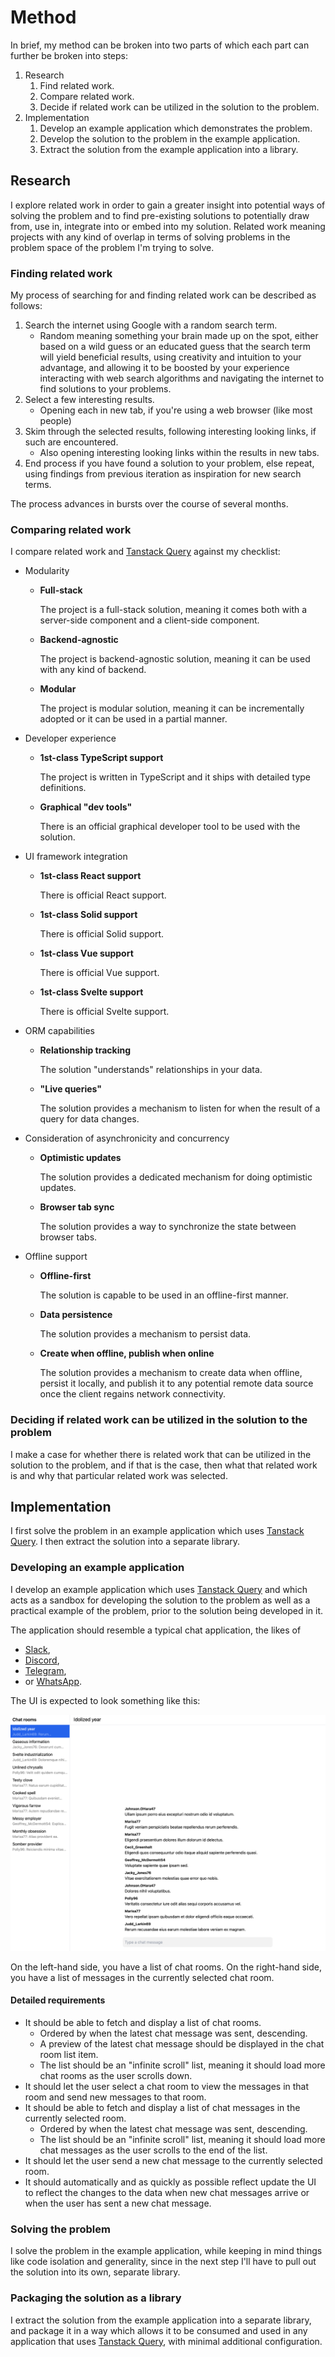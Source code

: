 # Method

In brief, my method can be broken into two parts of which each part can further be broken into steps:

1. Research
    1. Find related work.
    2. Compare related work.
    3. Decide if related work can be utilized in the solution to the problem.
2. Implementation
    1. Develop an example application which demonstrates the problem.
    2. Develop the solution to the problem in the example application.
    3. Extract the solution from the example application into a library.

## Research

I explore related work in order to gain a greater insight into potential ways of solving the problem and to find pre-existing solutions to potentially draw from, use in, integrate into or embed into my solution. Related work meaning projects with any kind of overlap in terms of solving problems in the problem space of the problem I'm trying to solve.

### Finding related work

My process of searching for and finding related work can be described as follows:

1. Search the internet using Google with a random search term.
    - Random meaning something your brain made up on the spot, either based on a wild guess or an educated guess that the search term will yield beneficial results, using creativity and intuition to your advantage, and allowing it to be boosted by your experience interacting with web search algorithms and navigating the internet to find solutions to your problems.
2. Select a few interesting results.
    - Opening each in new tab, if you're using a web browser (like most people)
3. Skim through the selected results, following interesting looking links, if such are encountered.
    - Also opening interesting looking links within the results in new tabs.
4. End process if you have found a solution to your problem, else repeat, using findings from previous iteration as inspiration for new search terms.

The process advances in bursts over the course of several months.

### Comparing related work

I compare related work and [Tanstack Query][tq] against my checklist:

-   Modularity

    -   **Full-stack**

        The project is a full-stack solution, meaning it comes both with a server-side component and a client-side component.

    -   **Backend-agnostic**

        The project is backend-agnostic solution, meaning it can be used with any kind of backend.

    -   **Modular**

        The project is modular solution, meaning it can be incrementally adopted or it can be used in a partial manner.

-   Developer experience

    -   **1st-class TypeScript support**

        The project is written in TypeScript and it ships with detailed type definitions.

    -   **Graphical "dev tools"**

        There is an official graphical developer tool to be used with the solution.

-   UI framework integration

    -   **1st-class React support**

        There is official React support.

    -   **1st-class Solid support**

        There is official Solid support.

    -   **1st-class Vue support**

        There is official Vue support.

    -   **1st-class Svelte support**

        There is official Svelte support.

-   ORM capabilities

    -   **Relationship tracking**

        The solution "understands" relationships in your data.

    -   **"Live queries"**

        The solution provides a mechanism to listen for when the result of a query for data changes.

-   Consideration of asynchronicity and concurrency

    -   **Optimistic updates**

        The solution provides a dedicated mechanism for doing optimistic updates.

    -   **Browser tab sync**

        The solution provides a way to synchronize the state between browser tabs.

-   Offline support

    -   **Offline-first**

        The solution is capable to be used in an offline-first manner.

    -   **Data persistence**

        The solution provides a mechanism to persist data.

    -   **Create when offline, publish when online**

        The solution provides a mechanism to create data when offline, persist it locally, and publish it to any potential remote data source once the client regains network connectivity.

### Deciding if related work can be utilized in the solution to the problem

I make a case for whether there is related work that can be utilized in the solution to the problem, and if that is the case, then what that related work is and why that particular related work was selected.

## Implementation

I first solve the problem in an example application which uses [Tanstack Query][tq]. I then extract the solution into a separate library.

### Developing an example application

I develop an example application which uses [Tanstack Query][tq] and which acts as a sandbox for developing the solution to the problem as well as a practical example of the problem, prior to the solution being developed in it.

The application should resemble a typical chat application, the likes of

-   [Slack](https://slack.com/),
-   [Discord](https://discord.com/),
-   [Telegram](https://telegram.org/),
-   or [WhatsApp](https://whatsapp.com/).

The UI is expected to look something like this:

![typical chat application UI](06-method.assets/typical-chat-app-ui.png)

On the left-hand side, you have a list of chat rooms. On the right-hand side, you have a list of messages in the currently selected chat room.

#### Detailed requirements

-   It should be able to fetch and display a list of chat rooms.
    -   Ordered by when the latest chat message was sent, descending.
    -   A preview of the latest chat message should be displayed in the chat room list item.
    -   The list should be an "infinite scroll" list, meaning it should load more chat rooms as the user scrolls down.
-   It should let the user select a chat room to view the messages in that room and send new messages to that room.
-   It should be able to fetch and display a list of chat messages in the currently selected room.
    -   Ordered by when the latest chat message was sent, descending.
    -   The list should be an "infinite scroll" list, meaning it should load more chat messages as the user scrolls to the end of the list.
-   It should let the user send a new chat message to the currently selected room.
-   It should automatically and as quickly as possible reflect update the UI to reflect the changes to the data when new chat messages arrive or when the user has sent a new chat message.

### Solving the problem

I solve the problem in the example application, while keeping in mind things like code isolation and generality, since in the next step I'll have to pull out the solution into its own, separate library.

### Packaging the solution as a library

I extract the solution from the example application into a separate library, and package it in a way which allows it to be consumed and used in any application that uses [Tanstack Query][tq], with minimal additional configuration.

[tq]: https://tanstack.com/query
